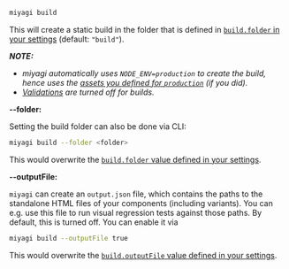 ```bash
miyagi build
```

This will create a static build in the folder that is defined in [`build.folder` in your settings](/configuration/options#build) (default: `"build"`).

_**NOTE:**_

- _miyagi automatically uses `NODE_ENV=production` to create the build, hence uses the [assets you defined for `production`](/configuration/options#assets) (if you did)._
- _[Validations](/web-ui/variation/#validations) are turned off for builds._

**--folder:**

Setting the build folder can also be done via CLI:

```bash
miyagi build --folder <folder>
```

This would overwrite the [`build.folder` value defined in your settings](/configuration/options#build).

**--outputFile:**

`miyagi` can create an `output.json` file, which contains the paths to the standalone HTML files of your components (including variants). You can e.g. use this file to run visual regression tests against those paths.
By default, this is turned off. You can enable it via

```bash
miyagi build --outputFile true
```

This would overwrite the [`build.outputFile` value defined in your settings](/configuration/options#build).
